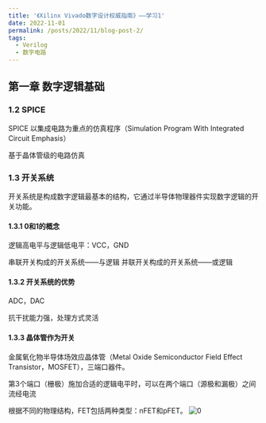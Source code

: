 ```yaml
---
title: '《Xilinx Vivado数字设计权威指南》——学习1'
date: 2022-11-01
permalink: /posts/2022/11/blog-post-2/
tags:
  - Verilog
  - 数字电路
---
```


## 第一章 数字逻辑基础

### 1.2 SPICE

SPICE 以集成电路为重点的仿真程序（Simulation Program With Integrated Circuit Emphasis）

基于晶体管级的电路仿真

### 1.3 开关系统

开关系统是构成数字逻辑最基本的结构，它通过半导体物理器件实现数字逻辑的开关功能。

#### 1.3.1 0和1的概念

逻辑高电平与逻辑低电平：VCC，GND

串联开关构成的开关系统——与逻辑
并联开关构成的开关系统——或逻辑

#### 1.3.2 开关系统的优势

ADC，DAC

抗干扰能力强，处理方式灵活

#### 1.3.3 晶体管作为开关

金属氧化物半导体场效应晶体管（Metal Oxide Semiconductor Field Effect Transistor，MOSFET），三端口器件。

第3个端口（栅极）施加合适的逻辑电平时，可以在两个端口（源极和漏极）之间流经电流

根据不同的物理结构，FET包括两种类型：nFET和pFET。
![0](https://picture-bed-bucket.oss-cn-beijing.aliyuncs.com/img/20221101161615.png)
